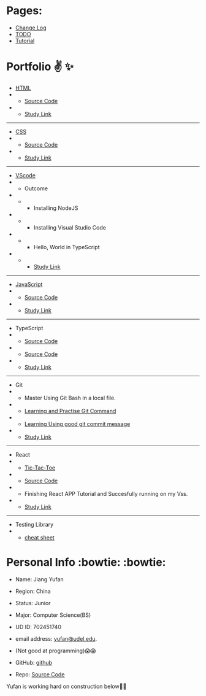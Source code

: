 Pages:
==
* [Change Log](https://github.com/Yufan-lab/Yufan-lab.github.io/blob/main/required%20sections/change%20log.md)
* [TODO](https://github.com/Yufan-lab/Yufan-lab.github.io/blob/main/required%20sections/to-do%20list.md)
* [Tutorial](https://github.com/Yufan-lab/Yufan-lab.github.io/blob/main/Tutorial/tutorial.md)

Portfolio :v: :sparkles:
==
* [HTML](https://yufan-lab.github.io/myfirstwebpage.html)
* * [Source Code](https://github.com/Yufan-lab/Yufan-lab.github.io/blob/main/myfirstwebpage.html)
* * [Study Link](https://htmldog.com/guides/html/)
* * *
* [CSS](https://yufan-lab.github.io/yufan'scsscode.html)
* * [Source Code](https://github.com/Yufan-lab/Yufan-lab.github.io/blob/main/yufan'scsscode.html)
* * [Study Link](https://htmldog.com/guides/css/)
* * *
* [VScode](https://github.com/Yufan-lab/Yufan-lab.github.io/blob/main/Vsscode/Vsscode.png)
* * Outcome
* * * Installing NodeJS
* * * Installing Visual Studio Code
* * * Hello, World in TypeScript
* * * [Study Link](https://neu-se.github.io/CS4530-CS5500-Spring-2021/tutorials/week1-getting-started)
* * *
* [JavaScript](https://yufan-lab.github.io/JavaScript/JavaScript.html)
* * [Source Code](https://github.com/Yufan-lab/Yufan-lab.github.io/blob/main/JavaScript/JavaScript.html)
* * [Study Link](https://htmldog.com/guides/javascript/)
* * *

* TypeScript
* * [Source Code](https://github.com/Yufan-lab/Yufan-lab.github.io/blob/main/TypeScript/miniproject.ts)
* * [Source Code](https://github.com/Yufan-lab/Yufan-lab.github.io/blob/main/TypeScript/TypeScript.ts)
* * [Study Link](https://www.typescriptlang.org/docs/handbook/typescript-in-5-minutes.html)

* * *
* Git
* * Master Using Git Bash in a local file.
* * [Learning and Practise Git Command](https://www.perforce.com/blog/vcs/git-best-practices-git-commit)
* * [Learning Using good git commit message](https://www.perforce.com/blog/vcs/git-best-practices-git-commit)
* * [Study Link](https://www.atlassian.com/git/tutorials/git-bash)


* * *
* React
* * [Tic-Tac-Toe](https://github.com/Yufan-lab/Yufan-lab.github.io/blob/main/app/src/TicTacToe.png)
* * [Source Code](https://github.com/Yufan-lab/Yufan-lab.github.io/blob/main/app/src/index.js)
* * Finishing React APP Tutorial and Succesfully running on my Vss.
* * [Study Link](https://dev.to/yuribenjamin/how-to-deploy-react-app-in-github-pages-2a1f)
* * *
* Testing Library
* * [cheat sheet](https://testing-library.com/docs/react-testing-library/cheatsheet/)


Personal Info   :bowtie: :bowtie:
==
* Name: Jiang Yufan
* Region: China

* Status: Junior
* Major: Computer Science(BS)

* UD ID: 702451740

* email address: yufan@udel.edu.
* (Not good at programming):scream::scream:
* GitHub: [github](https://github.com/Yufan-lab/Yufanlab.github.io/)

* Repo: [Source Code](https://github.com/Yufan-lab/Yufan-lab.github.io)

Yufan is working hard on construction below:truck::truck:

